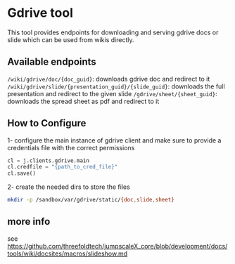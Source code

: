 # Gdrive tool

This tool provides endpoints for downloading and serving gdrive docs or slide which can be used from wikis directly.

## Available endpoints

`/wiki/gdrive/doc/{doc_guid}`: downloads gdrive doc and redirect to it
`/wiki/gdrive/slide/{presentation_guid}/{slide_guid}`: downloads the full presentation and redirect to the given slide
`/gdrive/sheet/{sheet_guid}`: downloads the spread sheet as pdf and redirect to it

## How to Configure
1- configure the main instance of gdrive client and make sure to provide a credentials file with the correct permissions
```python
cl = j.clients.gdrive.main
cl.credfile = "{path_to_cred_file}"
cl.save()
```

2- create the needed dirs to store the files
```bash
mkdir -p /sandbox/var/gdrive/static/{doc,slide,sheet}
```

## more info

see https://github.com/threefoldtech/jumpscaleX_core/blob/development/docs/tools/wiki/docsites/macros/slideshow.md


